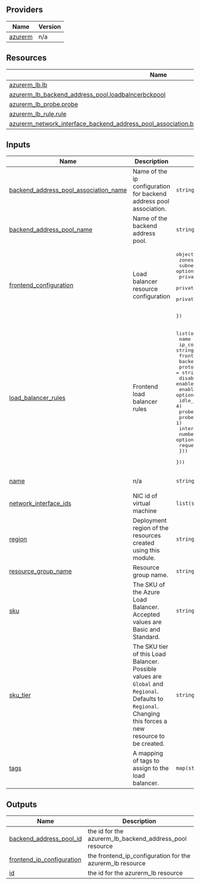 <!-- BEGIN_TF_DOCS -->


## Providers

| Name | Version |
|------|---------|
| <a name="provider_azurerm"></a> [azurerm](#provider\_azurerm) | n/a |

## Resources

| Name | Type |
|------|------|
| [azurerm_lb.lb](https://registry.terraform.io/providers/hashicorp/azurerm/latest/docs/resources/lb) | resource |
| [azurerm_lb_backend_address_pool.loadbalncerbckpool](https://registry.terraform.io/providers/hashicorp/azurerm/latest/docs/resources/lb_backend_address_pool) | resource |
| [azurerm_lb_probe.probe](https://registry.terraform.io/providers/hashicorp/azurerm/latest/docs/resources/lb_probe) | resource |
| [azurerm_lb_rule.rule](https://registry.terraform.io/providers/hashicorp/azurerm/latest/docs/resources/lb_rule) | resource |
| [azurerm_network_interface_backend_address_pool_association.backend_address_pool_association_name](https://registry.terraform.io/providers/hashicorp/azurerm/latest/docs/resources/network_interface_backend_address_pool_association) | resource |

## Inputs

| Name | Description | Type | Default | Required |
|------|-------------|------|---------|:--------:|
| <a name="input_backend_address_pool_association_name"></a> [backend\_address\_pool\_association\_name](#input\_backend\_address\_pool\_association\_name) | Name of the ip configuration for backend address pool association. | `string` | n/a | yes |
| <a name="input_backend_address_pool_name"></a> [backend\_address\_pool\_name](#input\_backend\_address\_pool\_name) | Name of the backend address pool. | `string` | n/a | yes |
| <a name="input_frontend_configuration"></a> [frontend\_configuration](#input\_frontend\_configuration) | Load balancer resource configuration | <pre>object({<br>    zones                         = optional(list(string))<br>    subnet_id                     = optional(string)<br>    private_ip_address            = optional(string)<br>    private_ip_address_allocation = optional(string, "Dynamic")<br>    private_ip_address_version    = optional(string, "IPv4")<br><br>  })</pre> | n/a | yes |
| <a name="input_load_balancer_rules"></a> [load\_balancer\_rules](#input\_load\_balancer\_rules) | Frontend load balancer rules | <pre>list(object({<br>    name                    = string<br>    ip_configuration_name   = string<br>    frontend_port           = number<br>    backend_port            = number<br>    protocol                = string<br>    disable_outbound_snat   = optional(bool, false) // Is snat enabled for this Load Balancer rule<br>    enable_floating_ip      = optional(bool, false)<br>    idle_timeout_in_minutes = optional(number, 4)<br>    probe = optional(object({<br>      probe_threshold     = optional(number, 1)<br>      interval_in_seconds = optional(number, 5)<br>      number_of_probes    = optional(number, 2)<br>      request_path        = optional(string)<br>    }))<br>  }))</pre> | n/a | yes |
| <a name="input_name"></a> [name](#input\_name) | n/a | `string` | `"Load balancer name"` | no |
| <a name="input_network_interface_ids"></a> [network\_interface\_ids](#input\_network\_interface\_ids) | NIC id of virtual machine | `list(string)` | n/a | yes |
| <a name="input_region"></a> [region](#input\_region) | Deployment region of the resources created using this module. | `string` | `"uksouth"` | no |
| <a name="input_resource_group_name"></a> [resource\_group\_name](#input\_resource\_group\_name) | Resource group name. | `string` | n/a | yes |
| <a name="input_sku"></a> [sku](#input\_sku) | The SKU of the Azure Load Balancer. Accepted values are Basic and Standard. | `string` | n/a | yes |
| <a name="input_sku_tier"></a> [sku\_tier](#input\_sku\_tier) | The SKU tier of this Load Balancer. Possible values are `Global` and `Regional`. Defaults to `Regional`. Changing this forces a new resource to be created. | `string` | n/a | yes |
| <a name="input_tags"></a> [tags](#input\_tags) | A mapping of tags to assign to the load balancer. | `map(string)` | n/a | yes |

## Outputs

| Name | Description |
|------|-------------|
| <a name="output_backend_address_pool_id"></a> [backend\_address\_pool\_id](#output\_backend\_address\_pool\_id) | the id for the azurerm\_lb\_backend\_address\_pool resource |
| <a name="output_frontend_ip_configuration"></a> [frontend\_ip\_configuration](#output\_frontend\_ip\_configuration) | the frontend\_ip\_configuration for the azurerm\_lb resource |
| <a name="output_id"></a> [id](#output\_id) | the id for the azurerm\_lb resource |
<!-- END_TF_DOCS -->